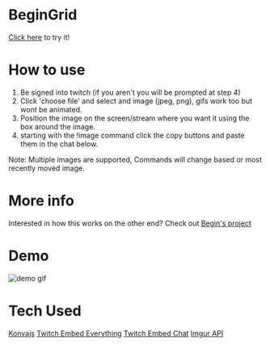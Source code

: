 # BeginGrid
[Click here](https://adammcwilliam.github.io/beginGrid/) to try it!

# How to use
1. Be signed into twitch (if you aren't you will be prompted at step 4)
2. Click 'choose file' and select and image (jpeg, png), gifs work too but wont be animated.
3. Position the image on the screen/stream where you want it using the box around the image.
4. starting with the !image command click the copy buttons and paste them in the chat below.

Note: Multiple images are supported, Commands will change based or most recently moved image.

# More info
Interested in how this works on the other end? Check out [Begin's project](https://gitlab.com/beginbot/beginsounds)

# Demo
![demo gif](demos/beginGridDemo2.gif)

# Tech Used
[Konvajs](https://konvajs.org/)
[Twitch Embed Everything](https://dev.twitch.tv/docs/embed/everything)
[Twitch Embed Chat](https://dev.twitch.tv/docs/embed/chat)
[Imgur API](https://api.imgur.com/)
